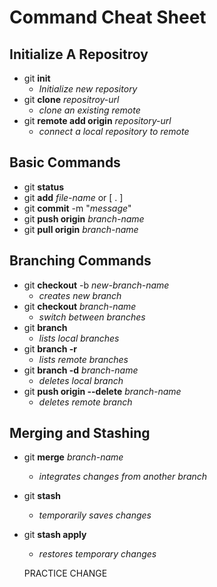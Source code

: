 # Command Cheat Sheet 

## Initialize A Repositroy

* git **init**
    * *Initialize new repository*
* git **clone** *repositroy-url*
    * *clone an existing remote*
* git **remote add origin** *repository-url*
    * *connect a local repository to remote*

## Basic Commands

* git **status**
* git **add** *file-name* or [ . ]
* git **commit** -m "*message*"
* git **push origin** *branch-name*
* git **pull origin** *branch-name*

## Branching Commands

* git **checkout** -b *new-branch-name*
    *  *creates new branch* 
* git **checkout** *branch-name*  
    * *switch between branches*
* git **branch**  
    * *lists local branches*
* git **branch -r** 
    * *lists remote branches*
* git **branch -d** *branch-name* 
    * *deletes local branch*
* git **push origin --delete** *branch-name*
    * *deletes remote branch*

## Merging and Stashing 

* git **merge** *branch-name*
    *   *integrates changes from another branch*
* git **stash** 
    * *temporarily saves changes*
* git **stash apply** 
    * *restores temporary changes*

    PRACTICE CHANGE

